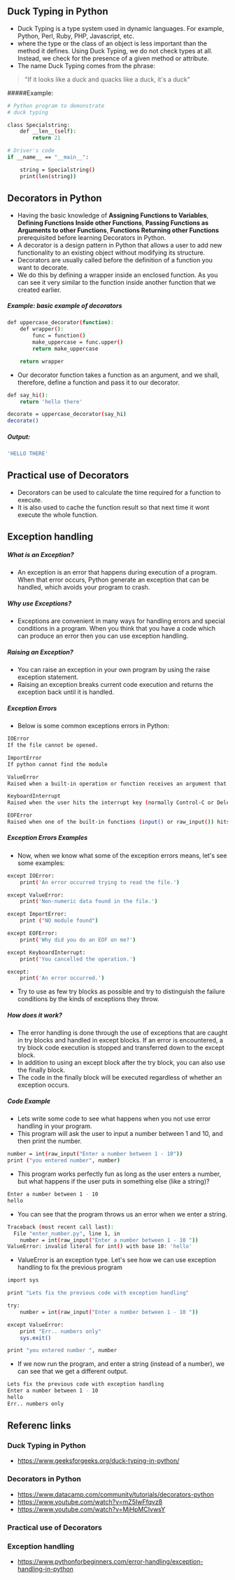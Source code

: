 ## Duck Typing in Python
- Duck Typing is a type system used in dynamic languages. For example, Python, Perl, Ruby, PHP, Javascript, etc. 
- where the type or the class of an object is less important than the method it defines. Using Duck Typing, we do not check types at all. Instead, we check for the presence of a given method or attribute.
- The name Duck Typing comes from the phrase:
>"If it looks like a duck and quacks like a duck, it's a duck”

#####Example:

```sh
# Python program to demonstrate 
# duck typing 

class Specialstring: 
	def __len__(self): 
		return 21

# Driver's code 
if __name__ == "__main__": 

	string = Specialstring() 
	print(len(string)) 
```

## Decorators in Python
- Having the basic knowledge of **Assigning Functions to Variables**, **Defining Functions Inside other Functions**, **Passing Functions as Arguments to other Functions**, **Functions Returning other Functions** prerequisited before learning Decorators in Python. 
- A decorator is a design pattern in Python that allows a user to add new functionality to an existing object without modifying its structure.
- Decorators are usually called before the definition of a function you want to decorate.
- We do this by defining a wrapper inside an enclosed function. As you can see it very similar to the function inside another function that we created earlier.

##### Example: basic example of decorators

```sh
def uppercase_decorator(function):
    def wrapper():
        func = function()
        make_uppercase = func.upper()
        return make_uppercase

    return wrapper
```
- Our decorator function takes a function as an argument, and we shall, therefore, define a function and pass it to our decorator.

```sh
def say_hi():
    return 'hello there'

decorate = uppercase_decorator(say_hi)
decorate()
```

##### Output:

```sh
'HELLO THERE'
```

## Practical use of Decorators
- Decorators can be used to calculate the time required for a function to execute.
- It is also used to cache the function result so that next time it wont execute the whole function.

## Exception handling
##### What is an Exception?
- An exception is an error that happens during execution of a program. When that error occurs, Python generate an exception that can be handled, which avoids your program to crash.

##### Why use Exceptions?
- Exceptions are convenient in many ways for handling errors and special conditions in a program. When you think that you have a code which can produce an error then you can use exception handling.

##### Raising an Exception?
- You can raise an exception in your own program by using the raise exception statement.
- Raising an exception breaks current code execution and returns the exception back until it is handled.

##### Exception Errors
- Below is some common exceptions errors in Python:

```sh
IOError
If the file cannot be opened.

ImportError
If python cannot find the module

ValueError
Raised when a built-in operation or function receives an argument that has the right type but an inappropriate value

KeyboardInterrupt
Raised when the user hits the interrupt key (normally Control-C or Delete)

EOFError
Raised when one of the built-in functions (input() or raw_input()) hits an end-of-file condition (EOF) without reading any data
```
##### Exception Errors Examples
- Now, when we know what some of the exception errors means, let's see some examples:

```sh
except IOError:
    print('An error occurred trying to read the file.')

except ValueError:
    print('Non-numeric data found in the file.')

except ImportError:
    print ("NO module found")

except EOFError:
    print('Why did you do an EOF on me?')

except KeyboardInterrupt:
    print('You cancelled the operation.')

except:
    print('An error occurred.')
```
- Try to use as few try blocks as possible and try to distinguish the failure conditions by the kinds of exceptions they throw.

##### How does it work?
- The error handling is done through the use of exceptions that are caught in try blocks and handled in except blocks. If an error is encountered, a try block code execution is stopped and transferred down to the except block. 
- In addition to using an except block after the try block, you can also use the
finally block. 
- The code in the finally block will be executed regardless of whether an exception
occurs.

##### Code Example
- Lets write some code to see what happens when you not use error handling in your
program.
- This program will ask the user to input a number between 1 and 10, and then print
the number.

```sh
number = int(raw_input("Enter a number between 1 - 10"))
print ("you entered number", number)
```
- This program works perfectly fun as long as the user enters a number, but what
happens if the user puts in something else (like a string)?

```sh
Enter a number between 1 - 10
hello
```
- You can see that the program throws us an error when we enter a string.

```sh
Traceback (most recent call last):
  File "enter_number.py", line 1, in 
    number = int(raw_input("Enter a number between 1 - 10 "))
ValueError: invalid literal for int() with base 10: 'hello'
```

- ValueError is an exception type. Let's see how we can use exception handling to
fix the previous program

```sh
import sys

print "Lets fix the previous code with exception handling"

try:
    number = int(raw_input("Enter a number between 1 - 10 "))

except ValueError:
    print "Err.. numbers only"
    sys.exit()

print "you entered number ", number
```
- If we now run the program, and enter a string (instead of a number), we can see
that we get a different output.

```sh
Lets fix the previous code with exception handling
Enter a number between 1 - 10
hello
Err.. numbers only
```

## Referenc links
### Duck Typing in Python
- https://www.geeksforgeeks.org/duck-typing-in-python/

### Decorators in Python
- https://www.datacamp.com/community/tutorials/decorators-python
- https://www.youtube.com/watch?v=mZ5IwFfqvz8
- https://www.youtube.com/watch?v=MjHpMCIvwsY

### Practical use of Decorators

### Exception handling
- https://www.pythonforbeginners.com/error-handling/exception-handling-in-python
